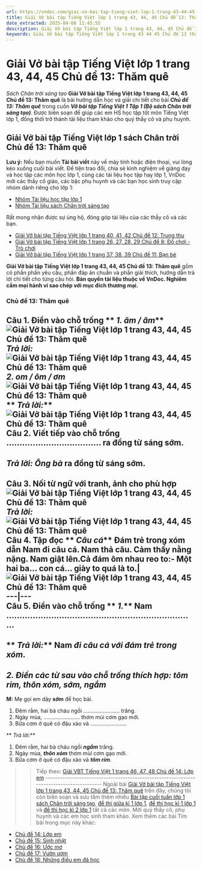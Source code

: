 ```yaml
---
url: https://vndoc.com/giai-vo-bai-tap-tieng-viet-lop-1-trang-43-44-45-chu-de-13-tham-que-223200
title: Giải Vở bài tập Tiếng Việt lớp 1 trang 43, 44, 45 Chủ đề 13: Thăm quê - Sách Chân trời sáng tạo - VnDoc.com
date_extracted: 2025-04-08 11:45:55
description: Giải Vở bài tập Tiếng Việt lớp 1 trang 43, 44, 45 Chủ đề 13: Thăm quê được biên soạn nhằm giúp các em HS học tập tốt môn Tiếng Việt lớp 1. Mời các bạn tham khảo.
keywords: Giải Vở bài tập Tiếng Việt lớp 1 trang 43 44 45 Chủ đề 13 thăm quê,Giải vở bài tập Chân trời sáng tạo,Giải vở bài tập Tiếng Việt Tập 1 Bài 13,Giải bài 1 vở bài tập Tiếng Việt 1,Giải chi tiết bài tập tiếng việt 1,Vở bài tập Tiếng Việt Chân trời 1,Giải VBT TV Chân trời 1,Giải chi tiết bài tập Tiếng Việt Chân trời,Chủ đề 13 Thăm quê,Giải vở bài tập tiếng việt chân trời trang 43 44 45
---
```


# Giải Vở bài tập Tiếng Việt lớp 1 trang 43, 44, 45 Chủ đề 13: Thăm quê
 _Sách Chân trời sáng tạo_
**Giải Vở bài tập Tiếng Việt lớp 1 trang 43, 44, 45 Chủ đề 13: Thăm quê** là bài hướng dẫn học và giải chi tiết cho bài _**Chủ đề 13: Thăm quê**_ trong cuốn **_Vở bài tập Tiếng Việt 1 Tập 1 \(Bộ sách Chân trời sáng tạo\)_**. Được biên soạn để giúp các em HS học tập tốt môn Tiếng Việt lớp 1, đồng thời trở thành tài liệu tham khảo cho quý thầy cô và phụ huynh.
## Giải Vở bài tập Tiếng Việt lớp 1 sách Chân trời Chủ đề 13: Thăm quê
**Lưu ý:** Nếu bạn muốn **Tải bài viết** này về máy tính hoặc điện thoại, vui lòng kéo xuống cuối bài viết.
Để tiện trao đổi, chia sẻ kinh nghiệm về giảng dạy và học tập các môn học lớp 1, cùng các tài liệu học tập hay lớp 1, VnDoc mời các thầy cô giáo, các bậc phụ huynh và các bạn học sinh truy cập nhóm dành riêng cho lớp 1:
  * [Nhóm Tài liệu học tập lớp 1](<https://vndoc.com/goto?q=aHR0cHM6Ly93d3cuZmFjZWJvb2suY29tL2dyb3Vwcy9UYWkubGlldS5ob2MudGFwLmxvcC4xLlZORE9D>)
  * [Nhóm Tài liệu sách Chân trời sáng tạo](</goto?u=aHR0cHM6Ly93d3cuZmFjZWJvb2suY29tL2dyb3Vwcy8zOTc3ODM0NjEyMDQ1MDYv>)

Rất mong nhận được sự ủng hộ, đóng góp tài liệu của các thầy cô và các bạn.
  * [Giải Vở bài tập Tiếng Việt lớp 1 trang 40, 41, 42 Chủ đề 12: Trung thu](<https://vndoc.com/giai-vo-bai-tap-tieng-viet-lop-1-trang-40-41-42-chu-de-12-trung-thu-223193>)
  * [Giải Vở bài tập Tiếng Việt lớp 1 trang 26, 27, 28, 29 Chủ đề 8: Đồ chơi - Trò chơi](<https://vndoc.com/giai-vo-bai-tap-tieng-viet-lop-1-trang-26-27-28-29-chu-de-8-do-choi-tro-choi-207417>)
  * [Giải Vở bài tập Tiếng Việt lớp 1 trang 37, 38, 39 Chủ đề 11: Bạn bè](<https://vndoc.com/giai-vo-bai-tap-tieng-viet-lop-1-trang-37-38-39-chu-de-11-ban-be-223189>)

**Giải Vở bài tập Tiếng Việt lớp 1 trang 43, 44, 45 Chủ đề 13: Thăm quê** gồm có phần phần yêu cầu, phần đáp án chuẩn và phần giải thích, hướng dẫn trả lời chi tiết cho từng câu hỏi.
**Bản quyền tài liệu thuộc về VnDoc. Nghiêm cấm mọi hành vi sao chép với mục đích thương mại.**
### Chủ đề 13: Thăm quê
**Câu 1.** Điền vào chỗ trống
** _1\. ăm / âm_**
![Giải Vở bài tập Tiếng Việt lớp 1 trang 43, 44, 45 Chủ đề 13: Thăm quê](https://i.vdoc.vn/data/image/2020/11/24/giai-vo-bai-tap-tieng-viet-1-sach-chan-troi-trang-43-44-45-chu-de-13-tham-que-1.jpg)
**_Trả lời:_**
![Giải Vở bài tập Tiếng Việt lớp 1 trang 43, 44, 45 Chủ đề 13: Thăm quê](https://i.vdoc.vn/data/image/2020/11/24/giai-vo-bai-tap-tieng-viet-1-sach-chan-troi-trang-43-44-45-chu-de-13-tham-que-1-dap-an.jpg)
**_2\. om / ôm / ơm_**
![Giải Vở bài tập Tiếng Việt lớp 1 trang 43, 44, 45 Chủ đề 13: Thăm quê](https://i.vdoc.vn/data/image/2020/11/24/giai-vo-bai-tap-tieng-viet-1-sach-chan-troi-trang-43-44-45-chu-de-13-tham-que-2.jpg)
** _Trả lời:_**
![Giải Vở bài tập Tiếng Việt lớp 1 trang 43, 44, 45 Chủ đề 13: Thăm quê](https://i.vdoc.vn/data/image/2020/11/24/giai-vo-bai-tap-tieng-viet-1-sach-chan-troi-trang-43-44-45-chu-de-13-tham-que-2-dap-an.jpg)
**Câu 2.** Viết tiếp vào chỗ trống
……………………………… ra đồng từ sáng sớm.  
---  
**_Trả lời:_**
**_Ông bà_** ra đồng từ sáng sớm.  
---  
**Câu 3.** Nối từ ngữ với tranh, ảnh cho phù hợp
![Giải Vở bài tập Tiếng Việt lớp 1 trang 43, 44, 45 Chủ đề 13: Thăm quê](https://i.vdoc.vn/data/image/2020/11/24/giai-vo-bai-tap-tieng-viet-1-sach-chan-troi-trang-43-44-45-chu-de-13-tham-que-3.jpg)
**_Trả lời:_**
![Giải Vở bài tập Tiếng Việt lớp 1 trang 43, 44, 45 Chủ đề 13: Thăm quê](https://i.vdoc.vn/data/image/2020/11/24/giai-vo-bai-tap-tieng-viet-1-sach-chan-troi-trang-43-44-45-chu-de-13-tham-que-3-dap-an.jpg)
**Câu 4.** Tập đọc
** _Câu cá_** Đám trẻ trong xóm dẫn Nam đi câu cá. Nam thả câu. Cảm thấy nằng nặng. Nam giật lên.Cả đám ôm nhau reo to:\- Một hai ba… con cá… giày to quá là to.| ![Giải Vở bài tập Tiếng Việt lớp 1 trang 43, 44, 45 Chủ đề 13: Thăm quê](https://i.vdoc.vn/data/image/2020/11/24/giai-vo-bai-tap-tieng-viet-1-sach-chan-troi-trang-43-44-45-chu-de-13-tham-que-4.jpg)  
---|---  
**Câu 5.** Điền vào chỗ trống
** _1._**
Nam ………………………………………………………………  
---  
** _Trả lời:_**
Nam **_đi câu cá với đám trẻ trong xóm_**.  
---  
**_2\. Điền các từ sau vào chỗ trống thích hợp:_**
_tôm rim, thôn xóm, sớm, ngắm_  
---  
**M:** Mẹ gọi em dậy **sớm** để học bài.
  1. Đêm rằm, hai bà cháu ngồi …………………… trăng.
  2. Ngày mùa, …………………… thơm mùi cơm gạo mới.
  3. Bữa cơm ở quê có đậu xào và ……………………

** _Trả lời:_**
  1. Đêm rằm, hai bà cháu ngồi **_ngắm_** trăng.
  2. Ngày mùa, **_thôn xóm_** thơm mùi cơm gạo mới.
  3. Bữa cơm ở quê có đậu xào và **_tôm rim_**.

>> Tiếp theo: [Giải VBT Tiếng Việt 1 trang 46, 47, 48 Chủ đề 14: Lớp em](<https://vndoc.com/giai-vbt-tieng-viet-1-trang-46-47-48-chu-de-14-lop-em-232446>)
\-----------------------------------------------------------------------------------------
Ngoài bài [Giải Vở bài tập Tiếng Việt lớp 1 trang 43, 44, 45 Chủ đề 13: Thăm quê](<https://vndoc.com/giai-vo-bai-tap-tieng-viet-lop-1-trang-43-44-45-chu-de-13-tham-que-223200>) trên đây, chúng tôi còn biên soạn và sưu tầm thêm nhiều [Bài tập cuối tuần lớp 1 sách Chân trời sáng tạo](<https://vndoc.com/bai-tap-cuoi-tuan-tieng-viet-lop-1-chan-troi-sang-tao>), [đề thi giữa kì 1 lớp 1](<https://vndoc.com/de-thi-giua-ki-1-lop1>), [đề thi học kì 1 lớp 1](<https://vndoc.com/de-thi-hoc-ki-1-lop1>) và [đề thi học kì 2 lớp 1](<https://vndoc.com/de-thi-hoc-ki-2-lop1>) tất cả các môn. Mời quý thầy cô, phụ huynh và các em học sinh tham khảo.
Xem thêm các bài Tìm bài trong mục này khác:
  * [Chủ đề 14: Lớp em](</giai-vbt-tieng-viet-1-trang-46-47-48-chu-de-14-lop-em-232446>)
  * [Chủ đề 15: Sinh nhật](</giai-vbt-tieng-viet-1-trang-49-50-51-chu-de-15-sinh-nhat-232800>)
  * [Chủ đề 16: Ước mơ](</giai-vbt-tieng-viet-1-trang-52-53-54-chu-de-16-uoc-mo-232807>)
  * [Chủ đề 17: Vườn ươm](</giai-vbt-tieng-viet-1-trang-55-56-57-chu-de-17-vuon-uom-232824>)
  * [Chủ đề 18: Những điều em đã học](</giai-vbt-tieng-viet-1-trang-58-59-60-chu-de-18-nhung-dieu-em-da-hoc-232832>)

